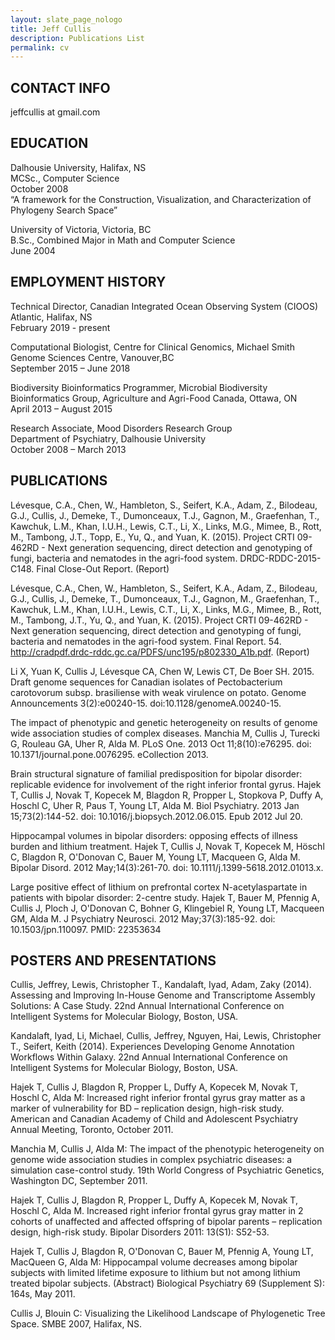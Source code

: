 ```yaml
---
layout: slate_page_nologo
title: Jeff Cullis
description: Publications List
permalink: cv
---
```


## CONTACT INFO ##

jeffcullis at gmail.com

## EDUCATION ##
 
Dalhousie University, Halifax, NS<br>
MCSc., Computer Science<br>
October 2008<br>
“A framework for the Construction, Visualization, and Characterization of Phylogeny Search Space”
 
University of Victoria, Victoria, BC<br>
B.Sc., Combined Major in Math and Computer Science<br>
June 2004<br>
 
## EMPLOYMENT HISTORY ##

Technical Director, Canadian Integrated Ocean Observing System (CIOOS) Atlantic, Halifax, NS<br>
February 2019 - present<br>

Computational Biologist, Centre for Clinical Genomics, Michael Smith Genome Sciences Centre, Vanouver,BC<br>
September 2015 – June 2018<br>

Biodiversity Bioinformatics Programmer, Microbial Biodiversity Bioinformatics Group, Agriculture and Agri-Food Canada, Ottawa, ON<br>
April 2013 – August 2015<br>

Research Associate, Mood Disorders Research Group<br>
Department of Psychiatry, Dalhousie University<br>
October 2008 – March 2013<br>

 
## PUBLICATIONS ##

Lévesque, C.A., Chen, W., Hambleton, S., Seifert, K.A., Adam, Z., Bilodeau, G.J., Cullis, J., Demeke, T., Dumonceaux, T.J., Gagnon, M., Graefenhan, T., Kawchuk, L.M., Khan, I.U.H., Lewis, C.T., Li, X., Links, M.G., Mimee, B., Rott, M., Tambong, J.T., Topp, E., Yu, Q., and Yuan, K. (2015). Project CRTI 09-462RD - Next generation sequencing, direct detection and genotyping of fungi, bacteria and nematodes in the agri-food system. DRDC-RDDC-2015-C148. Final Close-Out Report. (Report)

Lévesque, C.A., Chen, W., Hambleton, S., Seifert, K.A., Adam, Z., Bilodeau, G.J., Cullis, J., Demeke, T., Dumonceaux, T.J., Gagnon, M., Graefenhan, T., Kawchuk, L.M., Khan, I.U.H., Lewis, C.T., Li, X., Links, M.G., Mimee, B., Rott, M., Tambong, J.T., Yu, Q., and Yuan, K. (2015). Project CRTI 09-462RD - Next generation sequencing, direct detection and genotyping of fungi, bacteria and nematodes in the agri-food system. Final Report. 54. http://cradpdf.drdc-rddc.gc.ca/PDFS/unc195/p802330_A1b.pdf. (Report)

Li X, Yuan K, Cullis J, Lévesque CA, Chen W, Lewis CT, De Boer SH. 2015. Draft genome sequences for Canadian isolates of Pectobacterium carotovorum subsp. brasiliense with weak virulence on potato. Genome Announcements 3(2):e00240-15. doi:10.1128/genomeA.00240-15. 

The impact of phenotypic and genetic heterogeneity on results of genome wide association studies of complex diseases.
Manchia M, Cullis J, Turecki G, Rouleau GA, Uher R, Alda M.
PLoS One. 2013 Oct 11;8(10):e76295. doi: 10.1371/journal.pone.0076295. eCollection 2013.

Brain structural signature of familial predisposition for bipolar disorder: replicable evidence for involvement of the right inferior frontal gyrus.
Hajek T, Cullis J, Novak T, Kopecek M, Blagdon R, Propper L, Stopkova P, Duffy A, Hoschl C, Uher R, Paus T, Young LT, Alda M.
Biol Psychiatry. 2013 Jan 15;73(2):144-52. doi: 10.1016/j.biopsych.2012.06.015. Epub 2012 Jul 20.

Hippocampal volumes in bipolar disorders: opposing effects of illness burden and lithium treatment.
Hajek T, Cullis J, Novak T, Kopecek M, Höschl C, Blagdon R, O'Donovan C, Bauer M, Young LT, Macqueen G, Alda M.
Bipolar Disord. 2012 May;14(3):261-70. doi: 10.1111/j.1399-5618.2012.01013.x.

Large positive effect of lithium on prefrontal cortex N-acetylaspartate in patients with bipolar disorder: 2-centre study.
Hajek T, Bauer M, Pfennig A, Cullis J, Ploch J, O'Donovan C, Bohner G, Klingebiel R, Young LT, Macqueen GM, Alda M.
J Psychiatry Neurosci. 2012 May;37(3):185-92. doi: 10.1503/jpn.110097.
PMID:
22353634

## POSTERS AND PRESENTATIONS ##

Cullis,  Jeffrey,  Lewis,  Christopher  T.,  Kandalaft,  Iyad,  Adam,  Zaky  (2014).   Assessing  and  Improving  In-House Genome  and  Transcriptome  Assembly  Solutions:  A  Case  Study. 22nd  Annual  International Conference  on  Intelligent Systems  for  Molecular  Biology,  Boston,  USA.

Kandalaft,  Iyad,  Li,  Michael,  Cullis,  Jeffrey,  Nguyen,  Hai,  Lewis,  Christopher  T.,  Seifert,  Keith  (2014). Experiences Developing  Genome  Annotation  Workflows  Within  Galaxy. 22nd   Annual   International Conference  on  Intelligent  Systems  for  Molecular Biology, Boston,  USA.

Hajek T, Cullis J, Blagdon R, Propper L, Duffy A, Kopecek M, Novak T, Hoschl C, Alda M: Increased right inferior frontal gyrus gray matter as a marker of vulnerability for BD – replication design, high-risk study. American and Canadian Academy of Child and Adolescent Psychiatry Annual Meeting, Toronto, October 2011.

Manchia M, Cullis J, Alda M: The impact of the phenotypic heterogeneity on genome wide association studies in complex psychiatric diseases: a simulation case-control study. 19th World Congress of Psychiatric Genetics, Washington DC, September 2011.

Hajek T, Cullis J, Blagdon R, Propper L, Duffy A, Kopecek M, Novak T, Hoschl C, Alda M. Increased right inferior frontal gyrus gray matter in 2 cohorts of unaffected and affected offspring of bipolar parents – replication design, high-risk study. Bipolar Disorders 2011: 13(S1): S52-53.

Hajek T, Cullis J, Blagdon R, O'Donovan C, Bauer M, Pfennig A, Young LT, MacQueen G, Alda M: Hippocampal volume decreases among bipolar subjects with limited lifetime exposure to lithium but not among lithium treated bipolar subjects. (Abstract) Biological Psychiatry 69 (Supplement S): 164s, May 2011.

Cullis J, Blouin C: Visualizing the Likelihood Landscape of Phylogenetic Tree Space. SMBE 2007, Halifax, NS.



 

 

 









